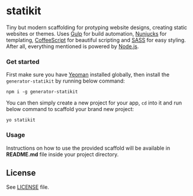 # statikit
Tiny but modern scaffolding for protyping website designs, creating static websites or themes. Uses
[Gulp](http://gulpjs.com/) for build automation, [Nunjucks](https://mozilla.github.io/nunjucks/) for templating,
[CoffeeScript](http://coffeescript.org/) for beautiful scripting and [SASS](http://sass-lang.com/) for easy styling.
After all, everything mentioned is powered by [Node.js](https://nodejs.org/).

### Get started
First make sure you have [Yeoman](http://yeoman.io/) installed globally, then install the `generator-statikit` by
running below command:

```shell
npm i -g generator-statikit
```

You can then simply create a new project for your app, `cd` into it and run below command to scaffold your brand new
project:

```shell
yo statikit
```

### Usage
Instructions on how to use the provided scaffold will be available in **README.md** file inside your project directory.

License
-------
See [LICENSE](LICENSE) file.
